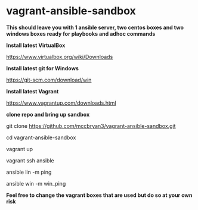# vagrant-ansible-sandbox

**This should leave you with 1 ansible server, two centos boxes and two windows boxes ready for playbooks and adhoc commands**

**Install latest VirtualBox**

https://www.virtualbox.org/wiki/Downloads

**Install latest git for Windows**

https://git-scm.com/download/win

**Install latest Vagrant**

https://www.vagrantup.com/downloads.html

**clone repo and bring up sandbox**

git clone https://github.com/mccbryan3/vagrant-ansible-sandbox.git

cd vagrant-ansible-sandbox

vagrant up

vagrant ssh ansible

ansible lin -m ping

ansible win -m win_ping

**Feel free to change the vagrant boxes that are used but do so at your own risk**
